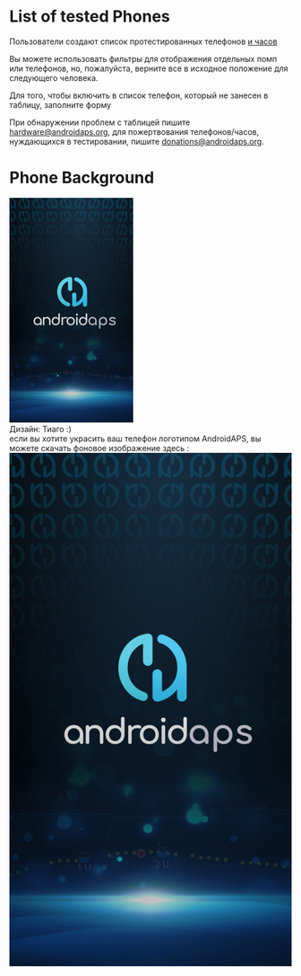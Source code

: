 # List of tested Phones

Пользователи создают список протестированных телефонов [и часов](https://docs.google.com/spreadsheets/d/1gZAsN6f0gv6tkgy9EBsYl0BQNhna0RDqA9QGycAqCQc/edit?usp=sharing)

Вы можете использовать фильтры для отображения отдельных помп или телефонов, но, пожалуйста, верните все в исходное положение для следующего человека.

Для того, чтобы включить в список телефон, который не занесен в таблицу, заполните форму [](https://docs.google.com/forms/d/e/1FAIpQLScvmuqLTZ7MizuFBoTyVCZXuDb__jnQawEvMYtnnT9RGY6QUw/viewform)

При обнаружении проблем с таблицей пишите <hardware@androidaps.org>, для пожертвования телефонов/часов, нуждающихся в тестировании, пишите [donations@androidaps.org](mailto:hardware@androidaps.org).

# Phone Background

![заставка телефона](../images/bg_phone_thump.jpg) </br> Дизайн: Тиаго :) </br> если вы хотите украсить ваш телефон логотипом AndroidAPS, вы можете скачать фоновое изображение здесь : ![Заставка в высоком разрешении.](../images/bg_phone.jpg)